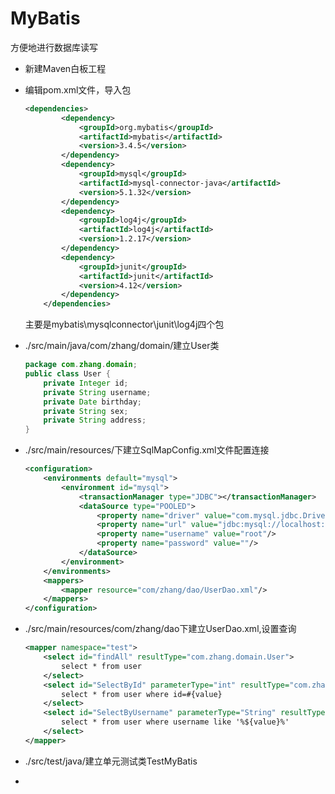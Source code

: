 # MyBatis

方便地进行数据库读写

*   新建Maven白板工程

*   编辑pom.xml文件，导入包

    ```xml
    <dependencies>
            <dependency>
                <groupId>org.mybatis</groupId>
                <artifactId>mybatis</artifactId>
                <version>3.4.5</version>
            </dependency>
            <dependency>
                <groupId>mysql</groupId>
                <artifactId>mysql-connector-java</artifactId>
                <version>5.1.32</version>
            </dependency>
            <dependency>
                <groupId>log4j</groupId>
                <artifactId>log4j</artifactId>
                <version>1.2.17</version>
            </dependency>
            <dependency>
                <groupId>junit</groupId>
                <artifactId>junit</artifactId>
                <version>4.12</version>
            </dependency>
        </dependencies>
    ```

    主要是mybatis\mysqlconnector\junit\log4j四个包

*   ./src/main/java/com/zhang/domain/建立User类

    ```java
    package com.zhang.domain;
    public class User {
        private Integer id;
        private String username;
        private Date birthday;
        private String sex;
        private String address;
    }
    ```

*   ./src/main/resources/下建立SqlMapConfig.xml文件配置连接

    ```xml
    <configuration>
        <environments default="mysql">
            <environment id="mysql">
                <transactionManager type="JDBC"></transactionManager>
                <dataSource type="POOLED">
                    <property name="driver" value="com.mysql.jdbc.Driver"/>
                    <property name="url" value="jdbc:mysql://localhost:3306/test"/>
                    <property name="username" value="root"/>
                    <property name="password" value=""/>
                </dataSource>
            </environment>
        </environments>
        <mappers>
            <mapper resource="com/zhang/dao/UserDao.xml"/>
        </mappers>
    </configuration>
    ```

*   ./src/main/resources/com/zhang/dao下建立UserDao.xml,设置查询

    ```xml
    <mapper namespace="test">
        <select id="findAll" resultType="com.zhang.domain.User">
            select * from user
        </select>
        <select id="SelectById" parameterType="int" resultType="com.zhang.domain.User">
            select * from user where id=#{value}
        </select>
        <select id="SelectByUsername" parameterType="String" resultType="com.zhang.domain.User">
            select * from user where username like '%${value}%'
        </select>
    </mapper>
    ```

*   ./src/test/java/建立单元测试类TestMyBatis

*   